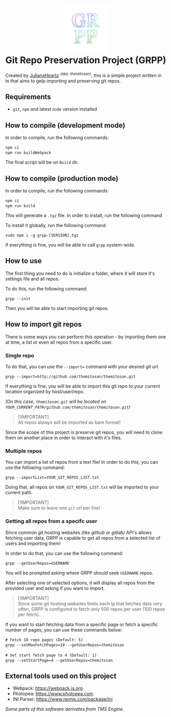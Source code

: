 <h1 align="center">
    <img src="GRPP.png" alt="grpp_logo" width="150">
    <br>Git Repo Preservation Project (GRPP)
</h1>

Created by [JulianaHeartz](https://bsky.app/profile/julianaheartz.bsky.social) <sup>*(aka. themitosan)*</sup>, this is a simple project written in ts that aims to gelp importing and preserving git repos.

## Requirements
- `git`, `npm` and latest `node` version installed

## How to compile (development mode)
In order to compile, run the following commands:

```shell
npm ci
npm run buildWebpack
```
The final script will be on `Build` dir.

## How to compile (production mode)
In order to compile, run the following commands:
```shell
npm ci
npm run build
```

This will generate a `.tgz` file. In order to install, run the following command

To install it globally, run the following command:
```shell
sudo npm i -g grpp-[VERSION].tgz
```

If everything is fine, you will be able to call `grpp` system-wide.

## How to use

The first thing you need to do is initialize a folder, where it will store it's settings file and all repos.

To do this, run the following command:

```shell
grpp --init
```

Then you will be able to start importing git repos.

## How to import git repos

There is some ways you can perform this operation - by importing them one at time, a list or even all repos from a specific user.

### Single repo

To do that, you can use the `--import=` command with your desired git url:

```shell
grpp --import=http://github.com/themitosan/themitosan.git
```

If everything is fine, you will be able to import this git repo to your current location organized by host/user/repo.

_(On this case, `themitosan.git` will be located on `YOUR_CURRENT_PATH/github.com/themitosan/themitosan.git`)_

> [!IMPORTANT]\
> All repos always will be imported as bare format!

Since the scope of this project is preserve git repos, you will need to clone them on another place in order to interact with it's files.

### Multiple repos

You can import a list of repos from a text file! In order to do this, you can use the following command:

```shell
grpp --importList=YOUR_GIT_REPOS_LIST.txt
```

Doing that, all repos on `YOUR_GIT_REPOS_LIST.txt` will be imported to your current path.

> [!IMPORTANT]\
> Make sure to leave one `git` url per line!

### Getting all repos from a specifc user

Since common git hosting websites _(like github or gitlab)_ API's allows fetching user data, GRPP is capable to get all repos from a selected list of users and importing them!

In order to do that, you can use the following command:

```shell
grpp --getUserRepos=USERNAME
```

You will be prompted asking where GRPP should seek `USERNAME` repos.

After selecting one of selected options, it will display all repos from the provided user and asking if you want to import. 

> [!IMPORTANT]\
> Since some git hosting websites limits each ip that fetches data very often, GRPP is configured to fetch only 500 repos per user (100 repos per fetch).

If you want to start fetching data from a specific page or fetch a specific number of pages, you can use these commands below:

```shell
# Fetch 10 repo pages (Default: 5)
grpp --setMaxFetchPages=10 --getUserRepos=themitosan

# Set start fetch page to 4 (Default: 1)
grpp --setStartPage=4 --getUserRepos=themitosan
```

## External tools used on this project
- Webpack: https://webpack.js.org
- Photopea: https://www.photopea.com
- INI Parser: https://www.npmjs.com/package/ini

<sup><i>

Some parts of this software derivates from TMS Engine.

</i></sup>